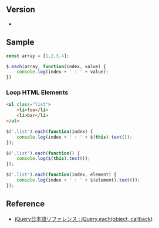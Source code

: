 ## Version
- 

## Sample

```js
const array = [1,2,3,4];

$.each(array, function(index, value) {
    console.log(index + ' : ' + value);
})
```

### Loop HTML Elements
```html
<ul class="list">
    <li>foo</li>
    <li>bar</li>
</ul>
```
```js
$('.list').each(function(index) {
    console.log(index + ' : ' + $(this).text());
});

$('.list').each(function() {
    console.log($(this).text());
});

$('.list').each(function(index, element) {
    console.log(index + ' : ' + $(element).text());
});
```

## Reference
- [jQuery日本語リファレンス : jQuery.each(object, callback)](http://semooh.jp/jquery/api/utilities/jQuery.each/object%2C+callback/)